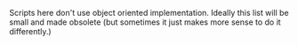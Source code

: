 Scripts here don't use object oriented implementation. Ideally this list will be small and made obsolete (but sometimes it just makes more sense to do it differently.)
